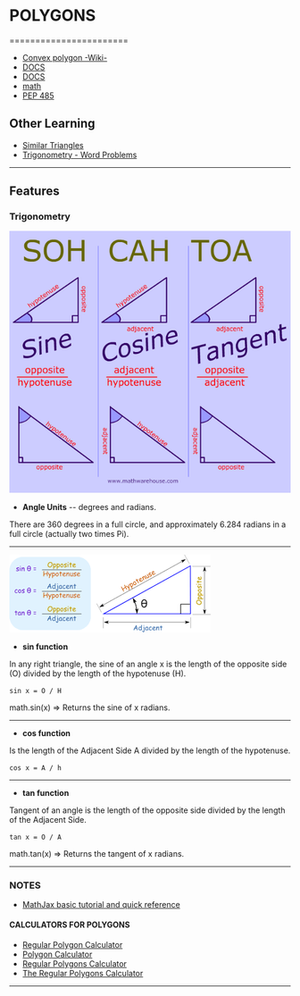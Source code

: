 # POLYGONS
=======================



- [Convex polygon -Wiki-](https://en.wikipedia.org/wiki/Convex_polygon#:~:text=Equivalently%2C%20it%20is%20a%20simple,strictly%20less%20than%20180%20degrees.)
- [DOCS](https://www.mathopenref.com/trigsummary.html)
- [DOCS](https://www.mathopenref.com/polygonsides.html)
- [math](https://docs.python.org/3/library/math.html)
- [PEP 485](https://www.python.org/dev/peps/pep-0485/)


## Other Learning

- [Similar Triangles](https://www.mathsisfun.com/geometry/triangles-similar.html)
- [Trigonometry - Word Problems](https://mathbitsnotebook.com/Geometry/Trigonometry/TGElevDepress.html)


-----------------------------------------------------------------------------------------------------

## Features

### Trigonometry 

![img](stc.png) 

- **Angle Units** -- degrees and radians.

There are 360 degrees in a full circle, and approximately 6.284 radians in a full circle (actually two times Pi).

-----------------------------------------------------------------------------------------------------

 ![img](stc_2.png)

- **sin function**

In any right triangle, the sine of an angle x is the length of the opposite side (O) divided by the length of the hypotenuse (H).

```
sin x = O / H
```

math.sin(x) => Returns the sine of x radians.

-----------------------------------------------------------------------------------------------------

- **cos function**

Is the length of the Adjacent Side A divided by the length of the hypotenuse.

```
cos x = A / h
```

-----------------------------------------------------------------------------------------------------

- **tan function**

Tangent of an angle is the length of the opposite side divided by the length of the Adjacent Side.


```
tan x = O / A
```

math.tan(x) => Returns the tangent of x radians. 


-----------------------------------------------------------------------------------------------------
### NOTES

- [MathJax basic tutorial and quick reference](https://math.meta.stackexchange.com/questions/5020/mathjax-basic-tutorial-and-quick-reference)


#### CALCULATORS FOR POLYGONS

- [Regular Polygon Calculator](https://www.calculatorsoup.com/calculators/geometry-plane/polygon.php)
- [Polygon Calculator](https://www.omnicalculator.com/math/regular-polygon)
- [Regular Polygons Calculator](https://www.analyzemath.com/Geometry_calculators/polygon_calculator.html)
- [The Regular Polygons Calculator](http://www.cleavebooks.co.uk/scol/calpolyg.htm)

-----------------------------------------------------------------------------------------------------